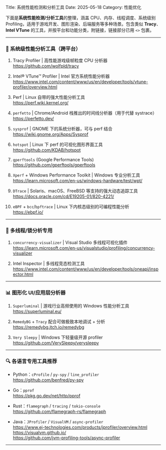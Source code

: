 Title: 系统性能检测和分析工具
Date: 2025-05-18
Category: 性能优化

下面是**系统性能检测/分析工具**的整理，涵盖 CPU、内存、线程调度、系统级别 Profiling，适用于游戏开发、图形渲染、后端服务等多种场景。包含类似 **Tracy**、**Intel VTune** 的工具，并按平台和功能分类，附链接，链接部分已用 `<>` 包裹。

---

### 🧠 系统级性能分析工具（跨平台）

1. Tracy Profiler | 高性能游戏级帧粒度 CPU 分析器  
   <https://github.com/wolfpld/tracy>

2. Intel® VTune™ Profiler | Intel 官方系统性能分析器  
   <https://www.intel.com/content/www/us/en/developer/tools/vtune-profiler/overview.html>

3. Perf | Linux 自带的强大性能分析工具  
   <https://perf.wiki.kernel.org/>

4. `perfetto` | Chrome/Android 栈推出的时间线分析器（用于代替 systrace）  
   <https://perfetto.dev/>

5. `sysprof` | GNOME 下的系统分析器，可与 perf 结合  
   <https://wiki.gnome.org/Apps/Sysprof>

6. `hotspot` | Linux 下 perf 的可视化图形界面工具  
   <https://github.com/KDAB/hotspot>

7. `gperftools` (Google Performance Tools)  
   <https://github.com/gperftools/gperftools>

8. `Xperf` + Windows Performance Toolkit | Windows 专业分析工具  
   <https://learn.microsoft.com/en-us/windows-hardware/test/wpt/>

9. `DTrace` | Solaris、macOS、FreeBSD 等支持的强大动态追踪工具  
   <https://docs.oracle.com/cd/E19205-01/820-4221/>

10. `eBPF` + `bcc`/`bpftrace` | Linux 下内核态级别的可编程性能分析  
   <https://ebpf.io/>

---

### 🧵 多线程/锁分析专用

1. `concurrency-visualizer` | Visual Studio 多线程可视化插件  
   <https://learn.microsoft.com/en-us/visualstudio/profiling/concurrency-visualizer>

2. Intel Inspector | 多线程竞态检测工具  
   <https://www.intel.com/content/www/us/en/developer/tools/oneapi/inspector.html>

---

### 📊 图形化 UI/应用层分析器

1. `Superluminal` | 游戏行业高频使用的 Windows 性能分析工具  
   <https://superluminal.eu/>

2. `RemedyBG` + `Tracy` 配合可做极致本地调试 + 分析  
   <https://remedybg.itch.io/remedybg>

3. `Very Sleepy` | Windows 下轻量级开源 profiler  
   <https://github.com/VerySleepy/verysleepy>

---

### 🔍 各语言专用工具推荐

- Python：`cProfile` / `py-spy` / `line_profiler`  
  <https://github.com/benfred/py-spy>

- Go：`pprof`  
  <https://pkg.go.dev/net/http/pprof>

- Rust：`flamegraph` / `tracing` / `tokio-console`  
  <https://github.com/flamegraph-rs/flamegraph>

- Java：`JProfiler` / `VisualVM` / `async-profiler`  
  <https://www.ej-technologies.com/products/jprofiler/overview.html>  
  <https://visualvm.github.io/>  
  <https://github.com/jvm-profiling-tools/async-profiler>

---
